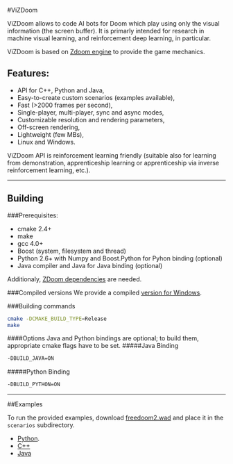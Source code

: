 #ViZDoom

ViZDoom allows to code AI bots for Doom which play using only the visual information (the screen buffer). It is primarly intended for research in machine visual learning, and reinforcement deep learning, in particular.

ViZDoom is based on [Zdoom engine]( https://github.com/rheit/zdoom) to provide the game mechanics.

## Features:
* API for C++, Python and Java,
* Easy-to-create custom scenarios (examples available),
* Fast (>2000 frames per second),
* Single-player, multi-player, sync and async modes,
* Customizable resolution and rendering parameters,
* Off-screen rendering,
* Lightweight (few MBs),
* Linux and Windows.

ViZDoom API is reinforcement learning friendly (suitable also for learning from demonstration, apprenticeship learning or apprenticeship via inverse reinforcement learning, etc.).

---
## Building

###Prerequisites:
* cmake 2.4+
* make
* gcc 4.0+
* Boost (system, filesystem and thread)
* Python 2.6+ with Numpy and Boost.Python for Pyhon binding (optional)
* Java compiler and Java for Java binding (optional)

Additionaly, [ZDoom dependencies](http://zdoom.org/wiki/Compile_ZDoom_on_Linux) are needed.

###Compiled versions
We provide a compiled [version for Windows](http://www.cs.put.poznan.pl/visualdoomai/TOBEGIVENLATER).

###Building commands
```bash
cmake -DCMAKE_BUILD_TYPE=Release
make
```
####Options
Java and Python bindings are optional; to build them, appropriate cmake flags have to be set.
#####Java Binding
```bash
-DBUILD_JAVA=ON
```
#####Python Binding
```bash
-DBUILD_PYTHON=ON
```
---
##Examples

To run the provided examples, download [freedoom2.wad]( https://freedoom.github.io/download.html) and place it in the `scenarios` subdirectory.

* [Python](https://github.com/Marqt/ViZDoom/tree/master/examples/python).
* [C++](https://github.com/Marqt/ViZDoom/tree/master/examples/c%2B%2B)
* [Java](https://github.com/Marqt/ViZDoom/tree/master/examples/java)
